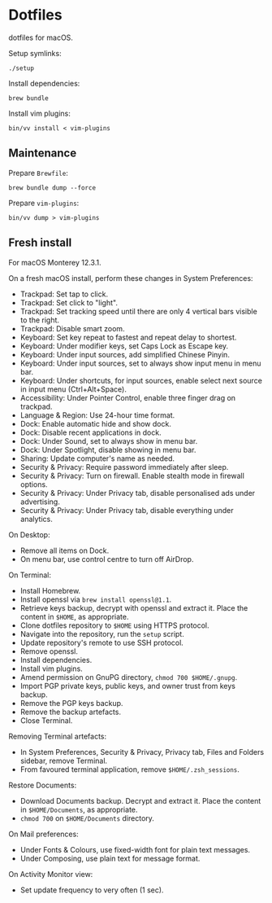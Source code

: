# Dotfiles

dotfiles for macOS.

Setup symlinks:

```
./setup
```

Install dependencies:

```
brew bundle
```

Install vim plugins:

```
bin/vv install < vim-plugins
```

## Maintenance

Prepare `Brewfile`:

```
brew bundle dump --force
```

Prepare `vim-plugins`:

```
bin/vv dump > vim-plugins
```

## Fresh install

For macOS Monterey 12.3.1.

On a fresh macOS install, perform these changes in System Preferences:

  - Trackpad: Set tap to click.
  - Trackpad: Set click to "light".
  - Trackpad: Set tracking speed until there are only 4 vertical bars visible to the right.
  - Trackpad: Disable smart zoom.
  - Keyboard: Set key repeat to fastest and repeat delay to shortest.
  - Keyboard: Under modifier keys, set Caps Lock as Escape key.
  - Keyboard: Under input sources, add simplified Chinese Pinyin.
  - Keyboard: Under input sources, set to always show input menu in menu bar.
  - Keyboard: Under shortcuts, for input sources, enable select next source in input menu (Ctrl+Alt+Space).
  - Accessibility: Under Pointer Control, enable three finger drag on trackpad.
  - Language & Region: Use 24-hour time format.
  - Dock: Enable automatic hide and show dock.
  - Dock: Disable recent applications in dock.
  - Dock: Under Sound, set to always show in menu bar.
  - Dock: Under Spotlight, disable showing in menu bar.
  - Sharing: Update computer's name as needed.
  - Security & Privacy: Require password immediately after sleep.
  - Security & Privacy: Turn on firewall. Enable stealth mode in firewall options.
  - Security & Privacy: Under Privacy tab, disable personalised ads under advertising.
  - Security & Privacy: Under Privacy tab, disable everything under analytics.

On Desktop:

  - Remove all items on Dock.
  - On menu bar, use control centre to turn off AirDrop.

On Terminal:

  - Install Homebrew.
  - Install openssl via `brew install openssl@1.1`.
  - Retrieve keys backup, decrypt with openssl and extract it. Place the content in `$HOME`, as appropriate.
  - Clone dotfiles repository to `$HOME` using HTTPS protocol.
  - Navigate into the repository, run the `setup` script.
  - Update repository's remote to use SSH protocol.
  - Remove openssl.
  - Install dependencies.
  - Install vim plugins.
  - Amend permission on GnuPG directory, `chmod 700 $HOME/.gnupg`.
  - Import PGP private keys, public keys, and owner trust from keys backup.
  - Remove the PGP keys backup.
  - Remove the backup artefacts.
  - Close Terminal.

Removing Terminal artefacts:

  - In System Preferences, Security & Privacy, Privacy tab, Files and Folders sidebar, remove Terminal.
  - From favoured terminal application, remove `$HOME/.zsh_sessions`.

Restore Documents:

  - Download Documents backup. Decrypt and extract it. Place the content in `$HOME/Documents`, as appropriate.
  - `chmod 700` on `$HOME/Documents` directory.

On Mail preferences:

  - Under Fonts & Colours, use fixed-width font for plain text messages.
  - Under Composing, use plain text for message format.

On Activity Monitor view:

  - Set update frequency to very often (1 sec).
